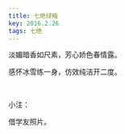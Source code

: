 ```yaml
---
title: 七绝绿梅
key: 2016.2.26
tags: 七绝
---
```


淡媚暗香如尺素，芳心娇色春情露。

感怀冰雪练一身，仿效纯洁开二度。

</br>

小注：

借学友照片。

</br>

